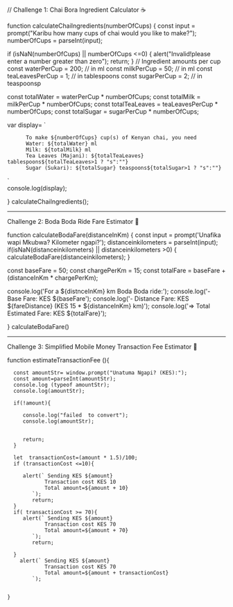 // Challenge 1: Chai Bora Ingredient Calculator ☕


function calculateChaiIngredients(numberOfCups) {
const input = prompt("Karibu how many cups of chai would you like to make?");
numberOfCups = parseInt(input);

if (isNaN(numberOfCups) || numberOfCups <=0) {
  alert("Invalid!please enter a number greater than zero");
  return;
}
  // Ingredient amounts per cup
  const waterPerCup = 200; // in ml
  const milkPerCup = 50;   // in ml
  const teaLeavesPerCup = 1; // in tablespoons
  const sugarPerCup = 2;     // in teaspoonsp

 const totalWater = waterPerCup * numberOfCups;
  const totalMilk = milkPerCup * numberOfCups;
  const totalTeaLeaves = teaLeavesPerCup * numberOfCups;
  const totalSugar = sugarPerCup * numberOfCups;


  var display=
  `
  
          To make ${numberOfCups} cup(s) of Kenyan chai, you need 
          Water: ${totalWater} ml
          Milk: ${totalMilk} ml
          Tea Leaves (Majani): ${totalTeaLeaves} tablespoons${totalTeaLeaves>1 ? "s":""}
          Sugar (Sukari): ${totalSugar} teaspoons${totalSugar>1 ? "s":""} 
  
  `      
  console.log(display);
  


}
calculateChaiIngredients();

----------------------------------------------------------------------------------------------------------------------------------------------------------------------------------------------------------------


Challenge 2: Boda Boda Ride Fare Estimator 🛵


function calculateBodaFare(distanceInKm) {
const input = prompt('Unafika wapi Mkubwa? Kilometer ngapi?');
 distanceinkilometers = parseInt(input);
if(isNaN(distanceinkilometers) || distanceinkilometers >0) {
    calculateBodaFare(distanceinkilometers); 
}

const baseFare = 50; 
const chargePerKm = 15;
const totalFare = baseFare + (distanceInKm * chargePerKm);

console.log('For a ${distnceInKm} km Boda Boda ride:');
console.log('- Base Fare: KES ${baseFare');
console.log('- Distance Fare: KES ${fareDistance} (KES 15 * ${distanceInKm} km)');
console.log('=> Total Estimated Fare: KES ${totalFare}');


}
calculateBodaFare()

----------------------------------------------------------------------------------------------------------------------------------------------------------------------------------------------------------------


Challenge 3: Simplified Mobile Money Transaction Fee Estimator 📱



function estimateTransactionFee (){

      const amountStr= window.prompt("Unatuma Ngapi? (KES):");
      const amount=parseInt(amountStr);
      console.log (typeof amountStr);
      console.log(amountStr);

      if(!amount){

         console.log("failed  to convert");
         console.log(amountStr);


         return;
      }
        
      let  transactionCost=(amount * 1.5)/100;
      if (transactionCost <=10){

         alert(` Sending KES ${amount}
                Transaction cost KES 10
                Total amount=${amount + 10}
            `);
            return;
      }
      if( transactionCost >= 70){
         alert(` Sending KES ${amount}
                Transaction cost KES 70
                Total amount=${amount + 70}
            `);
            return;

      }
        alert(` Sending KES ${amount}
                Transaction cost KES 70
                Total amount=${amount + transactionCost}
            `);


    }



